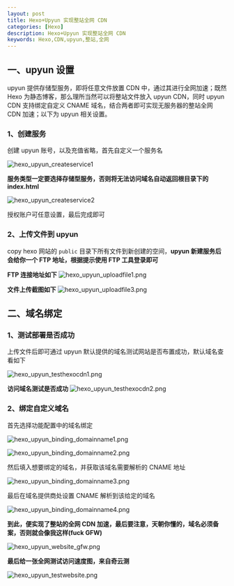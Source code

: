 ```yaml
---
layout: post
title: Hexo+Upyun 实现整站全网 CDN
categories: [Hexo]
description: Hexo+Upyun 实现整站全网 CDN
keywords: Hexo,CDN,upyun,整站,全网
---
```


## 一、upyun 设置

upyun 提供存储型服务，即将任意文件放置 CDN 中，通过其进行全网加速；既然 Hexo 为静态博客，那么理所当然可以将整站文件放入 upyun CDN，同时 upyun  CDN 支持绑定自定义 CNAME 域名，结合两者即可实现无服务器的整站全网 CDN 加速；以下为 upyun 相关设置。

### 1、创建服务

创建 upyun 账号，以及充值省略，首先自定义一个服务名

![hexo_upyun_createservice1](https://cdn.mritd.me/markdown/hexo_upyun_createservice1.png)

<!--more-->

**服务类型一定要选择存储型服务，否则将无法访问域名自动返回根目录下的 index.html**

![hexo_upyun_createservice2](https://cdn.mritd.me/markdown/hexo_upyun_createservice2.png)

授权账户可任意设置，最后完成即可

### 2、上传文件到 upyun

copy hexo 网站的 `public` 目录下所有文件到新创建的空间，**upyun 新建服务后会给你一个 FTP 地址，根据提示使用 FTP 工具登录即可**

**FTP 连接地址如下**
![hexo_upyun_uploadfile1.png](https://cdn.mritd.me/markdown/hexo_upyun_uploadfile1.jpg)

**文件上传截图如下**
![hexo_upyun_uploadfile3.png](https://cdn.mritd.me/markdown/hexo_upyun_uploadfile2.jpg)

## 二、域名绑定

### 1、测试部署是否成功

上传文件后即可通过 upyun 默认提供的域名测试网站是否布置成功，默认域名查看如下

![hexo_upyun_testhexocdn1.png](https://cdn.mritd.me/markdown/hexo_upyun_testhexocdn1.png)


**访问域名测试是否成功**
![hexo_upyun_testhexocdn2.png](https://cdn.mritd.me/markdown/hexo_upyun_testhexocdn2.jpg)


### 2、绑定自定义域名

首先选择功能配置中的域名绑定

![hexo_upyun_binding_domainname1.png](https://cdn.mritd.me/markdown/hexo_upyun_binding_domainname1.png)

![hexo_upyun_binding_domainname2.png](https://cdn.mritd.me/markdown/hexo_upyun_binding_domainname2.png)

然后填入想要绑定的域名，并获取该域名需要解析的 CNAME 地址

![hexo_upyun_binding_domainname3.png](https://cdn.mritd.me/markdown/hexo_upyun_binding_domainname3.png)

最后在域名提供商处设置 CNAME 解析到该给定的域名

![hexo_upyun_binding_domainname4.png](https://cdn.mritd.me/markdown/hexo_upyun_binding_domainname4.png)

**到此，便实现了整站的全网 CDN 加速，最后要注意，天朝你懂的，域名必须备案，否则就会像我这样(fuck GFW)**

![hexo_upyun_website_gfw.png](https://cdn.mritd.me/markdown/hexo_upyun_website_gfw.png)

**最后给一张全网测试访问速度图，来自奇云测**

![hexo_upyun_testwebsite.png](https://cdn.mritd.me/markdown/hexo_upyun_testwebsite.png)
